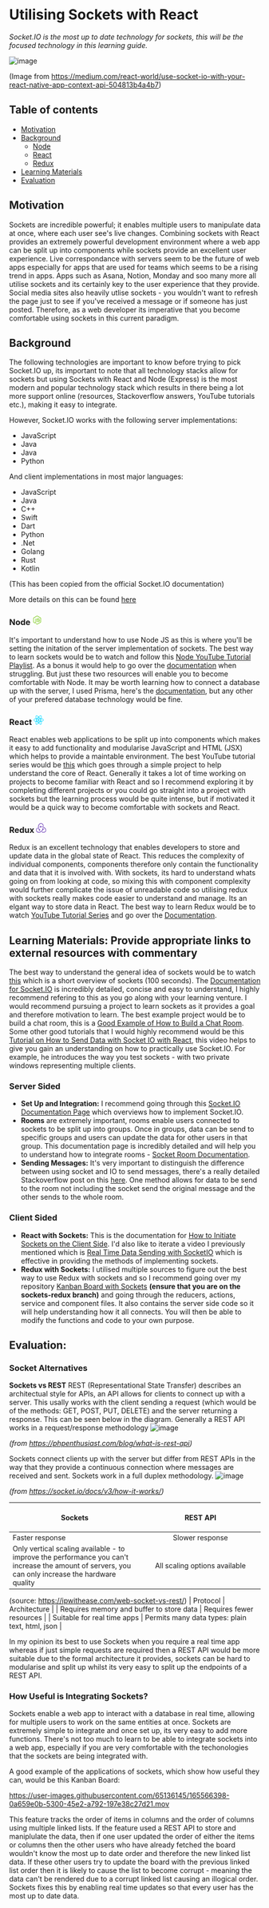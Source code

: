 # Utilising Sockets with React
*Socket.IO is the most up to date technology for sockets, this will be the focused technology in this learning guide.*

![image](https://user-images.githubusercontent.com/65136145/165337658-0c527fa4-2116-4484-b006-b52ad83dda9d.png)

(Image from https://medium.com/react-world/use-socket-io-with-your-react-native-app-context-api-504813b4a4b7)

## Table of contents
- [Motivation](#motivation)
- [Background](#background)
    - [Node](#node)
    - [React](#react)
    - [Redux](#redux)
- [Learning Materials](#learning)
- [Evaluation](#evaluation)

## Motivation <a name="motivation"></a>
Sockets are incredible powerful; it enables multiple users to manipulate data at once, where each user see's live changes. Combining sockets with React provides an extremely powerful development environment where a web app can be split up into components while sockets provide an excellent user experience. Live correspondance with servers seem to be the future of web apps especially for apps that are used for teams which seems to be a rising trend in apps. Apps such as Asana, Notion, Monday and soo many more all utilise sockets and its certainly key to the user experience that they provide. Social media sites also heavily utlise sockets - you wouldn't want to refresh the page just to see if you've received a message or if someone has just posted. Therefore, as a web developer its imperative that you become comfortable using sockets in this current paradigm.

## Background <a name="background"></a>
The following technologies are important to know before trying to pick Socket.IO up, its important to note that all technology stacks allow for sockets but using Sockets with React and Node (Express) is the most modern and popular technology stack which results in there being a lot more support online (resources, Stackoverflow answers, YouTube tutorials etc.), making it easy to integrate.

However, Socket.IO works with the following server implementations:
- JavaScript
- Java
- Java
- Python

And client implementations in most major languages:
- JavaScript
- Java
- C++
- Swift
- Dart
- Python
- .Net
- Golang
- Rust
- Kotlin

(This has been copied from the official Socket.IO documentation)

More details on this can be found [here](https://socket.io/docs/v4/)

### Node <img src='/icons/node.svg' width='20px'> <a name="node"></a>
It's important to understand how to use Node JS as this is where you'll be setting the initation of the server implementation of sockets. The best way to learn sockets would be to watch and follow this [Node YouTube Tutorial Playlist](https://www.youtube.com/watch?v=zb3Qk8SG5Ms&list=PL4cUxeGkcC9jsz4LDYc6kv3ymONOKxwBU). As a bonus it would help to go over the [documentation](https://nodejs.org/en/docs/) when struggling. But just these two resources will enable you to become comfortable with Node. It may be worth learning how to connect a database up with the server, I used Prisma, here's the [documentation](https://www.prisma.io/), but any other of your prefered database technology would be fine.

### React <img src='/icons/react.svg' width='20px'> <a name="react"></a>
React enables web applications to be split up into components which makes it easy to add functionality and modularise JavaScript and HTML (JSX) which helps to provide a maintable environment. The best YouTube tutorial series would be [this](https://www.youtube.com/watch?v=j942wKiXFu8&list=PL4cUxeGkcC9gZD-Tvwfod2gaISzfRiP9d) which goes through a simple project to help understand the core of React. Generally it takes a lot of time working on projects to become familiar with React and so I recommend exploring it by completing different projects or you could go straight into a project with sockets but the learning process would be quite intense, but if motivated it would be a quick way to become comfortable with sockets and React.

### Redux <img src='/icons/redux.svg' width='20px'> <a name="redux"></a>
Redux is an excellent technology that enables developers to store and update data in the global state of React. This reduces the complexity of individual components, components therefore only contain the functionality and data that it is involved with. With sockets, its hard to understand whats going on from looking at code, so mixing this with component complexity would further complicate the issue of unreadable code so utilising redux with sockets really makes code easier to understand and manage. Its an elgant way to store data in React. The best way to learn Redux would be to watch [YouTube Tutorial Series](https://www.youtube.com/watch?v=OxIDLw0M-m0&list=PL4cUxeGkcC9ij8CfkAY2RAGb-tmkNwQHG) and go over the [Documentation](https://redux.js.org/).

## Learning Materials: Provide appropriate links to external resources with commentary <a name="learning"></a>
The best way to understand the general idea of sockets would be to watch [this](https://www.youtube.com/watch?v=1BfCnjr_Vjg) which is a short overview of sockets (100 seconds). The [Documentation for Socket.IO](https://socket.io/docs/v4/) is incredibly detailed, concise and easy to understand, I highly recommend refering to this as you go along with your learning venture. I would recommend pursuing a project to learn sockets as it provides a goal and therefore motivation to learn. The best example project would be to build a chat room, this is a [Good Example of How to Build a Chat Room](https://medium.com/swlh/chat-rooms-with-socket-io-25e9d1a05947). Some other good tutorials that I would highly recommend would be this [Tutorial on How to Send Data with Socket IO with React](https://www.youtube.com/watch?v=9HFwJ9hrmls), this video helps to give you gain an understanding on how to practically use Socket.IO. For example, he introduces the way you test sockets - with two private windows representing multiple clients.

### Server Sided
- **Set Up and Integration:** I recommend going through this [Socket.IO Documentation Page](https://socket.io/get-started/chat#integrating-socketio) which overviews how to implement Socket.IO.
- **Rooms** are extremely important, rooms enable users connected to sockets to be split up into groups. Once in groups, data can be send to specific groups and users can update the data for other users in that group. This documentation page is incredibly detailed and will help you to understand how to integrate rooms - [Socket Room Documentation](https://socket.io/docs/v3/rooms/).
- **Sending Messages:** It's very important to distinguish the difference between using socket and IO to send messages, there's a really detailed Stackoverflow post on this [here](https://stackoverflow.com/questions/32674391/io-emit-vs-socket-emit). One method allows for data to be send to the room not including the socket send the original message and the other sends to the whole room.

### Client Sided 
- **React with Sockets:** This is the documentation for [How to Initiate Sockets on the Client Side](https://socket.io/docs/v4/client-installation/). I'd also like to iterate a video I previously mentioned which is [Real Time Data Sending with SocketIO](https://www.youtube.com/watch?v=CgV8omlWq2o) which is effective in providing the methods of implementing sockets.
- **Redux with Sockets:** I utilised multiple sources to figure out the best way to use Redux with sockets and so I recommend going over my repository [Kanban Board with Sockets](https://github.com/loukel/KanbanBoard/tree/sockets-redux/client/src) **(ensure that you are on the sockets-redux branch)** and going through the reducers, actions, service and component files. It also contains the server side code so it will help understanding how it all connects. You will then be able to modify the functions and code to your own purpose.

## Evaluation: <a name="evaluation"></a>

### Socket Alternatives
**Sockets vs REST**
REST (Representational State Transfer) describes an architectual style for APIs, an API allows for clients to connect up with a server. This usally works with the client sending a request (which would be of the methods: GET, POST, PUT, DELETE) and the server returning a response. This can be seen below in the diagram. Generally a REST API works in a request/response methodology
![image](https://user-images.githubusercontent.com/65136145/165542504-ea9e69f1-7164-4134-a639-7e3143d111b9.png)

*(from https://phpenthusiast.com/blog/what-is-rest-api)*

Sockets connect clients up with the server but differ from REST APIs in the way that they provide a continuous connection where messages are received and sent. Sockets work in a full duplex methodology.
![image](https://user-images.githubusercontent.com/65136145/165497187-72a8fb13-eec5-4ac1-82d3-c3f99795d53f.png)

*(from https://socket.io/docs/v3/how-it-works/)*

|<img width="1000" height="1">Sockets<img width="1000" height="1">|<img width="1000" height="1">REST API<img width="1000" height="1">|
|----------|:-------------:|
| Faster response |  Slower response|
| Only vertical scaling available - to improve the performance you can't increase the amount of servers, you can only increase the hardware quality |  All scaling options available |
(source: https://ipwithease.com/web-socket-vs-rest/)
| Protocol |  Architecture |
| Requires memory and buffer to store data |  Requires fewer resources |
| Suitable for real time apps |  Permits many data types: plain text, html, json |

In my opinion its best to use Sockets when you require a real time app whereas if just simple requests are required then a REST API would be more suitable due to the formal architecture it provides, sockets can be hard to modularise and split up whilst its very easy to split up the endpoints of a REST API.

### How Useful is Integrating Sockets? 
Sockets enable a web app to interact with a database in real time, allowing for multiple users to work on the same entities at once. Sockets are extremely simple to integrate and once set up, its very easy to add more functions. There's not too much to learn to be able to integrate sockets into a web app, especially if you are very comfortable with the techonologies that the sockets are being integrated with.

A good example of the applications of sockets, which show how useful they can, would be this Kanban Board:

https://user-images.githubusercontent.com/65136145/165566398-0a659e0b-5300-45e2-a792-197e38c27d21.mov

This feature tracks the order of items in columns and the order of columns using multiple linked lists. If the feature used a REST API to store and maniplulate the data, then if one user updated the order of either the items or columns then the other users who have already fetched the board wouldn't know the most up to date order and therefore the new linked list data. If these other users try to update the board with the previous linked list order then it is likely to cause the list to become corrupt - meaning the data can't be rendered due to a corrupt linked list causing an illogical order. Sockets fixes this by enabling real time updates so that every user has the most up to date data.
